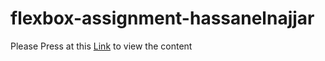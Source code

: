 # flexbox-assignment-hassanelnajjar

Please Press at this [Link](https://gsg-g9.github.io/flexbox-assignment-hassanelnajjar/) to view the content
